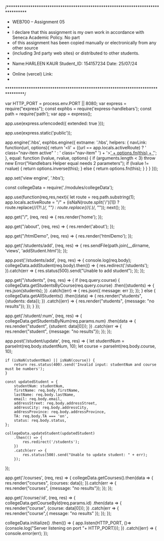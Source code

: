 /*********************************************************************************
* WEB700 – Assignment 05
*
* I declare that this assignment is my own work in accordance with Seneca Academic Policy. No part
* of this assignment has been copied manually or electronically from any other source
* (including 3rd party web sites) or distributed to other students.
*
* Name:HARLEEN KAUR   Student_ID: 154157234  Date: 25/07/24
*
* Online (vercel) Link: 
*
********************************************************************************/

var HTTP_PORT = process.env.PORT || 8080;
var express = require("express");
const exphbs = require('express-handlebars');
const path = require('path');
var app = express();

app.use(express.urlencoded({ extended: true }));

app.use(express.static('public'));

app.engine('.hbs', exphbs.engine({ 
    extname: '.hbs',
    helpers: {
        navLink: function(url, options){
            return '<li' +
            ((url == app.locals.activeRoute) ? ' class="nav-item active" ' : ' class="nav-item" ') +
            '><a class="nav-link" href="' + url + '">' + options.fn(this) + '</a></li>';
        },
        equal: function (lvalue, rvalue, options) {
            if (arguments.length < 3)
            throw new Error("Handlebars Helper equal needs 2 parameters");
            if (lvalue != rvalue) {
            return options.inverse(this);
            } else {
            return options.fn(this);
            }
        }
    }
}));

app.set('view engine', '.hbs');

const collegeData = require('./modules/collegeData');

app.use(function(req,res,next){
    let route = req.path.substring(1);
    app.locals.activeRoute = "/" + (isNaN(route.split('/')[1]) ? route.replace(/\/(?!.*)/, "") : route.replace(/\/(.*)/, ""));
    next();
   });


app.get("/", (req, res) => {
    res.render('home');
});

app.get("/about", (req, res) => {
    res.render('about');
});

app.get("/htmlDemo", (req, res) => {
    res.render('htmlDemo');
});

app.get('/students/add', (req, res) => {
    res.sendFile(path.join(__dirname, 'views', 'addStudent.html'));
});

app.post('/students/add', (req, res) => {
    console.log(req.body);
    collegeData.addStudent(req.body).then(() => {
        res.redirect('/students');
    }).catch(err => {
        res.status(500).send("Unable to add student");
    });
});

app.get("/students", (req, res) => {
    if (req.query.course) {
        collegeData.getStudentsByCourse(req.query.course)
            .then((students) => {
                res.json(students);
            })
            .catch((err) => {
                res.json({ message: err });
            });
    } else {
        collegeData.getAllStudents()
            .then((data) => {
                res.render("students", {students: data}); 
            })
            .catch((err) => {
                res.render("students", {message: "no results"});
            });
    }
});


app.get('/student/:num', (req, res) => {
    collegeData.getStudentsByNum(req.params.num)
        .then(data => {
            res.render("student", {student: data[0]});
        })
        .catch(err => {
            res.render("student", {message: "no results"});
        });
});

app.post('/student/update', (req, res) => {
    let studentNum = parseInt(req.body.studentNum, 10);
    let course = parseInt(req.body.course, 10);

    if (isNaN(studentNum) || isNaN(course)) {
        return res.status(400).send('Invalid input: studentNum and course must be numbers');
    }

    const updatedStudent = {
        studentNum: studentNum,
        firstName: req.body.firstName,
        lastName: req.body.lastName,
        email: req.body.email,
        addressStreet: req.body.addressStreet,
        addressCity: req.body.addressCity,
        addressProvince: req.body.addressProvince,
        TA: req.body.TA === 'on',
        status: req.body.status,
    };

    collegeData.updateStudent(updatedStudent)
        .then(() => {
            res.redirect('/students');
        })
        .catch(err => {
            res.status(500).send("Unable to update student: " + err);
        });
});

app.get('/courses', (req, res) => {
    collegeData.getCourses().then(data => {
        res.render("courses", {courses: data});
    }).catch(err => {
        res.render("courses", {message: "no results"});
    });
});

app.get('/course/:id', (req, res) => {
    collegeData.getCourseById(req.params.id)
        .then(data => {
            res.render("course", {course: data[0]});
        })
        .catch(err => {
            res.render("course",{ message: "no results" });
        });
});

collegeData.initialize()
    .then(() => {
        app.listen(HTTP_PORT, ()=> {console.log("Server listening on port "+ HTTP_PORT)});
    })
    .catch((err) => {
        console.error(err);
    });
